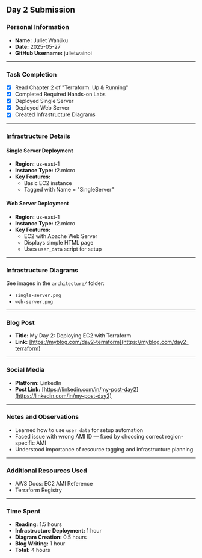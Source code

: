 ## Day 2 Submission

### Personal Information
- **Name:** Juliet Wanjiku
- **Date:** 2025-05-27
- **GitHub Username:** julietwainoi

---

### Task Completion
- [x] Read Chapter 2 of "Terraform: Up & Running"
- [x] Completed Required Hands-on Labs
- [x] Deployed Single Server
- [x] Deployed Web Server
- [x] Created Infrastructure Diagrams

---

### Infrastructure Details

#### Single Server Deployment
- **Region:** us-east-1
- **Instance Type:** t2.micro
- **Key Features:**
  - Basic EC2 instance
  - Tagged with Name = "SingleServer"

#### Web Server Deployment
- **Region:** us-east-1
- **Instance Type:** t2.micro
- **Key Features:**
  - EC2 with Apache Web Server
  - Displays simple HTML page
  - Uses `user_data` script for setup

---

### Infrastructure Diagrams
See images in the `architecture/` folder:
- `single-server.png`
- `web-server.png`

---

### Blog Post
- **Title:** My Day 2: Deploying EC2 with Terraform
- **Link:** [https://myblog.com/day2-terraform](https://myblog.com/day2-terraform)

---

### Social Media
- **Platform:** LinkedIn
- **Post Link:** [https://linkedin.com/in/my-post-day2](https://linkedin.com/in/my-post-day2)

---

### Notes and Observations
- Learned how to use `user_data` for setup automation
- Faced issue with wrong AMI ID — fixed by choosing correct region-specific AMI
- Understood importance of resource tagging and infrastructure planning

---

### Additional Resources Used
- AWS Docs: EC2 AMI Reference
- Terraform Registry

---

### Time Spent
- **Reading:** 1.5 hours
- **Infrastructure Deployment:** 1 hour
- **Diagram Creation:** 0.5 hours
- **Blog Writing:** 1 hour
- **Total:** 4 hours

